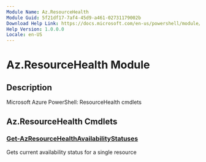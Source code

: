 ```yaml
---
Module Name: Az.ResourceHealth
Module Guid: 5f21df17-7af4-45d9-a461-02731179002b
Download Help Link: https://docs.microsoft.com/en-us/powershell/module/az.resourcehealth
Help Version: 1.0.0.0
Locale: en-US
---
```


# Az.ResourceHealth Module
## Description
Microsoft Azure PowerShell: ResourceHealth cmdlets

## Az.ResourceHealth Cmdlets
### [Get-AzResourceHealthAvailabilityStatuses](Get-AzResourceHealthAvailabilityStatuses.md)
Gets current availability status for a single resource

